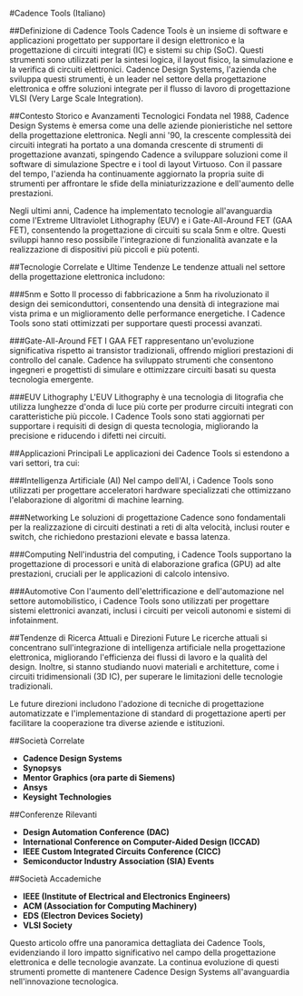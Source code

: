 #Cadence Tools (Italiano)

##Definizione di Cadence Tools
Cadence Tools è un insieme di software e applicazioni progettato per supportare il design elettronico e la progettazione di circuiti integrati (IC) e sistemi su chip (SoC). Questi strumenti sono utilizzati per la sintesi logica, il layout fisico, la simulazione e la verifica di circuiti elettronici. Cadence Design Systems, l'azienda che sviluppa questi strumenti, è un leader nel settore della progettazione elettronica e offre soluzioni integrate per il flusso di lavoro di progettazione VLSI (Very Large Scale Integration).

##Contesto Storico e Avanzamenti Tecnologici
Fondata nel 1988, Cadence Design Systems è emersa come una delle aziende pionieristiche nel settore della progettazione elettronica. Negli anni '90, la crescente complessità dei circuiti integrati ha portato a una domanda crescente di strumenti di progettazione avanzati, spingendo Cadence a sviluppare soluzioni come il software di simulazione Spectre e i tool di layout Virtuoso. Con il passare del tempo, l'azienda ha continuamente aggiornato la propria suite di strumenti per affrontare le sfide della miniaturizzazione e dell'aumento delle prestazioni.

Negli ultimi anni, Cadence ha implementato tecnologie all'avanguardia come l'Extreme Ultraviolet Lithography (EUV) e i Gate-All-Around FET (GAA FET), consentendo la progettazione di circuiti su scala 5nm e oltre. Questi sviluppi hanno reso possibile l'integrazione di funzionalità avanzate e la realizzazione di dispositivi più piccoli e più potenti.

##Tecnologie Correlate e Ultime Tendenze
Le tendenze attuali nel settore della progettazione elettronica includono:

###5nm e Sotto
Il processo di fabbricazione a 5nm ha rivoluzionato il design dei semiconduttori, consentendo una densità di integrazione mai vista prima e un miglioramento delle performance energetiche. I Cadence Tools sono stati ottimizzati per supportare questi processi avanzati.

###Gate-All-Around FET
I GAA FET rappresentano un'evoluzione significativa rispetto ai transistor tradizionali, offrendo migliori prestazioni di controllo del canale. Cadence ha sviluppato strumenti che consentono ingegneri e progettisti di simulare e ottimizzare circuiti basati su questa tecnologia emergente.

###EUV Lithography
L'EUV Lithography è una tecnologia di litografia che utilizza lunghezze d'onda di luce più corte per produrre circuiti integrati con caratteristiche più piccole. I Cadence Tools sono stati aggiornati per supportare i requisiti di design di questa tecnologia, migliorando la precisione e riducendo i difetti nei circuiti.

##Applicazioni Principali
Le applicazioni dei Cadence Tools si estendono a vari settori, tra cui:

###Intelligenza Artificiale (AI)
Nel campo dell'AI, i Cadence Tools sono utilizzati per progettare acceleratori hardware specializzati che ottimizzano l'elaborazione di algoritmi di machine learning.

###Networking
Le soluzioni di progettazione Cadence sono fondamentali per la realizzazione di circuiti destinati a reti di alta velocità, inclusi router e switch, che richiedono prestazioni elevate e bassa latenza.

###Computing
Nell'industria del computing, i Cadence Tools supportano la progettazione di processori e unità di elaborazione grafica (GPU) ad alte prestazioni, cruciali per le applicazioni di calcolo intensivo.

###Automotive
Con l'aumento dell'elettrificazione e dell'automazione nel settore automobilistico, i Cadence Tools sono utilizzati per progettare sistemi elettronici avanzati, inclusi i circuiti per veicoli autonomi e sistemi di infotainment.

##Tendenze di Ricerca Attuali e Direzioni Future
Le ricerche attuali si concentrano sull'integrazione di intelligenza artificiale nella progettazione elettronica, migliorando l'efficienza dei flussi di lavoro e la qualità del design. Inoltre, si stanno studiando nuovi materiali e architetture, come i circuiti tridimensionali (3D IC), per superare le limitazioni delle tecnologie tradizionali.

Le future direzioni includono l'adozione di tecniche di progettazione automatizzate e l'implementazione di standard di progettazione aperti per facilitare la cooperazione tra diverse aziende e istituzioni.

##Società Correlate
- **Cadence Design Systems**
- **Synopsys**
- **Mentor Graphics (ora parte di Siemens)**
- **Ansys**
- **Keysight Technologies**

##Conferenze Rilevanti
- **Design Automation Conference (DAC)**
- **International Conference on Computer-Aided Design (ICCAD)**
- **IEEE Custom Integrated Circuits Conference (CICC)**
- **Semiconductor Industry Association (SIA) Events**

##Società Accademiche
- **IEEE (Institute of Electrical and Electronics Engineers)**
- **ACM (Association for Computing Machinery)**
- **EDS (Electron Devices Society)**
- **VLSI Society**

Questo articolo offre una panoramica dettagliata dei Cadence Tools, evidenziando il loro impatto significativo nel campo della progettazione elettronica e delle tecnologie avanzate. La continua evoluzione di questi strumenti promette di mantenere Cadence Design Systems all'avanguardia nell'innovazione tecnologica.